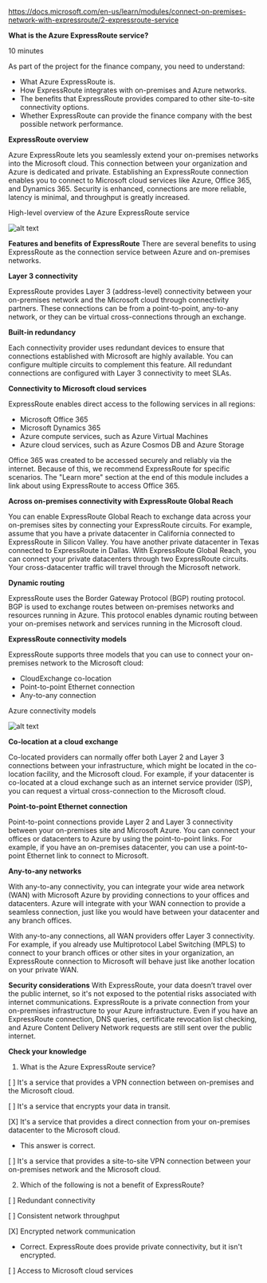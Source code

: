 https://docs.microsoft.com/en-us/learn/modules/connect-on-premises-network-with-expressroute/2-expressroute-service

**What is the Azure ExpressRoute service?**

10 minutes

As part of the project for the finance company, you need to understand:

* What Azure ExpressRoute is.
* How ExpressRoute integrates with on-premises and Azure networks.
* The benefits that ExpressRoute provides compared to other site-to-site connectivity options.
* Whether ExpressRoute can provide the finance company with the best possible network performance.


**ExpressRoute overview**

Azure ExpressRoute lets you seamlessly extend your on-premises networks into the Microsoft cloud. This connection between your organization and Azure is dedicated and private. Establishing an ExpressRoute connection enables you to connect to Microsoft cloud services like Azure, Office 365, and Dynamics 365. Security is enhanced, connections are more reliable, latency is minimal, and throughput is greatly increased.

High-level overview of the Azure ExpressRoute service

![alt text](https://docs.microsoft.com/en-us/learn/modules/connect-on-premises-network-with-expressroute/media/3-azure-expressroute-overview.svg)


**Features and benefits of ExpressRoute**
There are several benefits to using ExpressRoute as the connection service between Azure and on-premises networks.


**Layer 3 connectivity**

ExpressRoute provides Layer 3 (address-level) connectivity between your on-premises network and the Microsoft cloud through connectivity partners. These connections can be from a point-to-point, any-to-any network, or they can be virtual cross-connections through an exchange.

**Built-in redundancy**

Each connectivity provider uses redundant devices to ensure that connections established with Microsoft are highly available. You can configure multiple circuits to complement this feature. All redundant connections are configured with Layer 3 connectivity to meet SLAs.


**Connectivity to Microsoft cloud services**

ExpressRoute enables direct access to the following services in all regions:
* Microsoft Office 365
* Microsoft Dynamics 365
* Azure compute services, such as Azure Virtual Machines
* Azure cloud services, such as Azure Cosmos DB and Azure Storage

Office 365 was created to be accessed securely and reliably via the internet. Because of this, we recommend ExpressRoute for specific scenarios. The "Learn more" section at the end of this module includes a link about using ExpressRoute to access Office 365.


**Across on-premises connectivity with ExpressRoute Global Reach**

You can enable ExpressRoute Global Reach to exchange data across your on-premises sites by connecting your ExpressRoute circuits. For example, assume that you have a private datacenter in California connected to ExpressRoute in Silicon Valley. You have another private datacenter in Texas connected to ExpressRoute in Dallas. With ExpressRoute Global Reach, you can connect your private datacenters through two ExpressRoute circuits. Your cross-datacenter traffic will travel through the Microsoft network.


**Dynamic routing**

ExpressRoute uses the Border Gateway Protocol (BGP) routing protocol. BGP is used to exchange routes between on-premises networks and resources running in Azure. This protocol enables dynamic routing between your on-premises network and services running in the Microsoft cloud.

**ExpressRoute connectivity models**

ExpressRoute supports three models that you can use to connect your on-premises network to the Microsoft cloud:
* CloudExchange co-location
* Point-to-point Ethernet connection
* Any-to-any connection

Azure connectivity models

![alt text](https://docs.microsoft.com/en-us/learn/modules/connect-on-premises-network-with-expressroute/media/2-azure-connectivity-models.svg)

**Co-location at a cloud exchange**

Co-located providers can normally offer both Layer 2 and Layer 3 connections between your infrastructure, which might be located in the co-location facility, and the Microsoft cloud. For example, if your datacenter is co-located at a cloud exchange such as an internet service provider (ISP), you can request a virtual cross-connection to the Microsoft cloud.


**Point-to-point Ethernet connection**

Point-to-point connections provide Layer 2 and Layer 3 connectivity between your on-premises site and Microsoft Azure. You can connect your offices or datacenters to Azure by using the point-to-point links. For example, if you have an on-premises datacenter, you can use a point-to-point Ethernet link to connect to Microsoft.


**Any-to-any networks**

With any-to-any connectivity, you can integrate your wide area network (WAN) with Microsoft Azure by providing connections to your offices and datacenters. Azure will integrate with your WAN connection to provide a seamless connection, just like you would have between your datacenter and any branch offices.

With any-to-any connections, all WAN providers offer Layer 3 connectivity. For example, if you already use Multiprotocol Label Switching (MPLS) to connect to your branch offices or other sites in your organization, an ExpressRoute connection to Microsoft will behave just like another location on your private WAN.


**Security considerations**
With ExpressRoute, your data doesn’t travel over the public internet, so it's not exposed to the potential risks associated with internet communications. ExpressRoute is a private connection from your on-premises infrastructure to your Azure infrastructure. Even if you have an ExpressRoute connection, DNS queries, certificate revocation list checking, and Azure Content Delivery Network requests are still sent over the public internet.


**Check your knowledge**

1. What is the Azure ExpressRoute service?

[ ] It's a service that provides a VPN connection between on-premises and the Microsoft cloud.

[ ] It's a service that encrypts your data in transit.

[X] It's a service that provides a direct connection from your on-premises datacenter to the Microsoft cloud.
* This answer is correct.

[ ] It's a service that provides a site-to-site VPN connection between your on-premises network and the Microsoft cloud.

2. Which of the following is not a benefit of ExpressRoute?

[ ] Redundant connectivity

[ ] Consistent network throughput

[X] Encrypted network communication
* Correct. ExpressRoute does provide private connectivity, but it isn't encrypted.

[ ] Access to Microsoft cloud services

